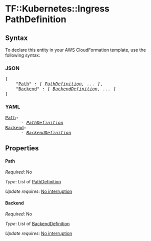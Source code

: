 # TF::Kubernetes::Ingress PathDefinition

## Syntax

To declare this entity in your AWS CloudFormation template, use the following syntax:

### JSON

<pre>
{
    "<a href="#path" title="Path">Path</a>" : <i>[ <a href="pathdefinition.md">PathDefinition</a>, ... ]</i>,
    "<a href="#backend" title="Backend">Backend</a>" : <i>[ <a href="backenddefinition.md">BackendDefinition</a>, ... ]</i>
}
</pre>

### YAML

<pre>
<a href="#path" title="Path">Path</a>: <i>
      - <a href="pathdefinition.md">PathDefinition</a></i>
<a href="#backend" title="Backend">Backend</a>: <i>
      - <a href="backenddefinition.md">BackendDefinition</a></i>
</pre>

## Properties

#### Path

_Required_: No

_Type_: List of <a href="pathdefinition.md">PathDefinition</a>

_Update requires_: [No interruption](https://docs.aws.amazon.com/AWSCloudFormation/latest/UserGuide/using-cfn-updating-stacks-update-behaviors.html#update-no-interrupt)

#### Backend

_Required_: No

_Type_: List of <a href="backenddefinition.md">BackendDefinition</a>

_Update requires_: [No interruption](https://docs.aws.amazon.com/AWSCloudFormation/latest/UserGuide/using-cfn-updating-stacks-update-behaviors.html#update-no-interrupt)

